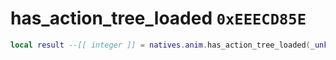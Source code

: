 # has_action_tree_loaded `0xEEECD85E`

```lua
local result --[[ integer ]] = natives.anim.has_action_tree_loaded(_unk0 --[[ integer ]])
```